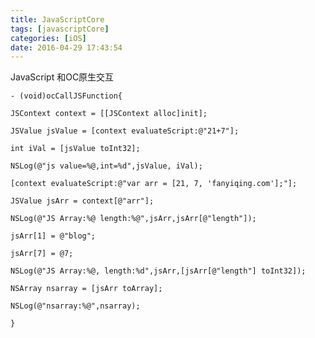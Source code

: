 ```yaml
---
title: JavaScriptCore
tags: [javascriptCore]
categories: [iOS]
date: 2016-04-29 17:43:54
---
```


JavaScript 和OC原生交互

    - (void)ocCallJSFunction{

    JSContext context = [[JSContext alloc]init];

    JSValue jsValue = [context evaluateScript:@"21+7"];

    int iVal = [jsValue toInt32];

    NSLog(@"js value=%@,int=%d",jsValue, iVal);

    [context evaluateScript:@"var arr = [21, 7, 'fanyiqing.com'];"];

    JSValue jsArr = context[@"arr"];

    NSLog(@"JS Array:%@ length:%@",jsArr,jsArr[@"length"]);

    jsArr[1] = @"blog";

    jsArr[7] = @7;

    NSLog(@"JS Array:%@, length:%d",jsArr,[jsArr[@"length"] toInt32]);

    NSArray nsarray = [jsArr toArray];

    NSLog(@"nsarray:%@",nsarray);

    }

    